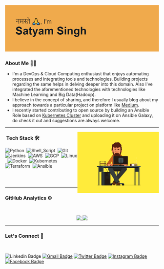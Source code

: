 ![Header](/header.png)
<br>
---
### About Me 🙋‍♂️
 - I'm a DevOps & Cloud Computing enthusiast that enjoys automating processes and integrating tools and technologies. Building projects regarding the same helps in delving deeper into this domain. Also I've integrated the aforementioned technologies with technologies like Machine Learning and Big Data(Hadoop).
 - I believe in the concept of sharing, and therefore I usually blog about my approach towards a particular project on platform like <a href="satyamcs1999.medium.com">Medium</a>.
 - I recently started contributing to open source by building an Ansible Role based on <a href="https://galaxy.ansible.com/thespecguy/k8scluster">Kubernetes Cluster</a> and uploading it on Ansible Galaxy, do check it out and suggestions are always welcome.

---

<img height="200em" alt="Coding" src="/coding.gif" align="right"/>

### &nbsp;Tech Stack 🛠

![Python](https://img.shields.io/badge/-Python-05122A?style=flat&logo=python)&nbsp;
![Shell_Script](https://img.shields.io/badge/Shell_Script-05122A?style=flat&logo=gnu-bash&logoColor=white)&nbsp;
![Git](https://img.shields.io/badge/Git-05122A?style=flat&logo=git&logoColor=white)&nbsp;
![Jenkins](https://img.shields.io/badge/Jenkins-05122A?style=flat&logo=Jenkins&logoColor=white)&nbsp;
![AWS](https://img.shields.io/badge/Amazon_AWS-05122A?style=flat&logo=amazonaws&logoColor=white)&nbsp;
![GCP](https://img.shields.io/badge/Google_Cloud-05122A?style=flat&logo=google-cloud&logoColor=white)&nbsp;
![Linux](https://img.shields.io/badge/Linux-05122A?style=flat&logo=linux&logoColor=white)&nbsp;
![Docker](https://img.shields.io/badge/Docker-05122A?style=flat&logo=Docker&logoColor=white)&nbsp;
![Kubernetes](https://img.shields.io/badge/Kubernetes-05122A?style=flat&logo=Kubernetes&logoColor=white)&nbsp;
![Terraform](https://img.shields.io/badge/Terraform-05122A?style=flat&logo=Terraform&logoColor=white)&nbsp;
![Ansible](https://img.shields.io/badge/Ansible-05122A?style=flat&logo=Ansible&logoColor=white)&nbsp;

<br><br>

---

### GitHub Analytics ⚙

<br>
<p align="center">
<a href="https://github.com/thespecguy">
  
<img height="180em" src="https://github-readme-stats.vercel.app/api?username=thespecguy"/>

<img height="180em" src="https://github-readme-streak-stats.herokuapp.com/?user=thespecguy"/>

</a>  
</p>

---

### Let's Connect 🤝
<br>

![Linkedin Badge](https://img.shields.io/badge/LinkedIn-blue?style=flat&logo=linkedin&labelColor=blue&link=https://www.linkedin.com/in/singhsatyam99/) [![Gmail Badge](https://img.shields.io/badge/Gmail-red?style=flat-square&logo=Gmail&logoColor=white&link=mailto:satyamcs1999@gmail.com)](mailto:satyamcs1999@gmail.com) [![Twitter Badge](https://img.shields.io/badge/-Twitter-1ca0f1?style=flat&labelColor=1ca0f1&logo=twitter&logoColor=white&link=https://twitter.com/SatyamS8689)](https://twitter.com/SatyamS8689) [![Instagram Badge](https://img.shields.io/badge/-Instagram-E4405F?style=flat&logo=instagram&logoColor=white&link=https://www.instagram.com/ssquare_io/)](https://www.instagram.com/ssquare_io/) [![Facebook Badge](https://img.shields.io/badge/-Facebook-1877f2?style=flat&logo=facebook&logoColor=white&link=https://www.facebook.com/profile.php?id=100006868413294)](https://www.facebook.com/profile.php?id=100006868413294)
